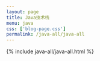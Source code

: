 ```yaml
---
layout: page
title: Java技术栈
menu: java
css: ['blog-page.css']
permalink: /java-all/java-all
---
```


{% include java-all/java-all.html %}
